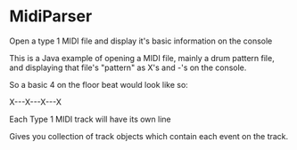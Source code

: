 MidiParser
==========

Open a type 1 MIDI file and display it's basic information on the console

This is a Java example of opening a MIDI file, mainly a drum pattern file, and displaying that file's "pattern" as X's and -'s on the console.

So a basic 4 on the floor beat would look like so:

X---X---X---X

Each Type 1 MIDI track will have its own line

Gives you collection of track objects which contain each event on the track.

